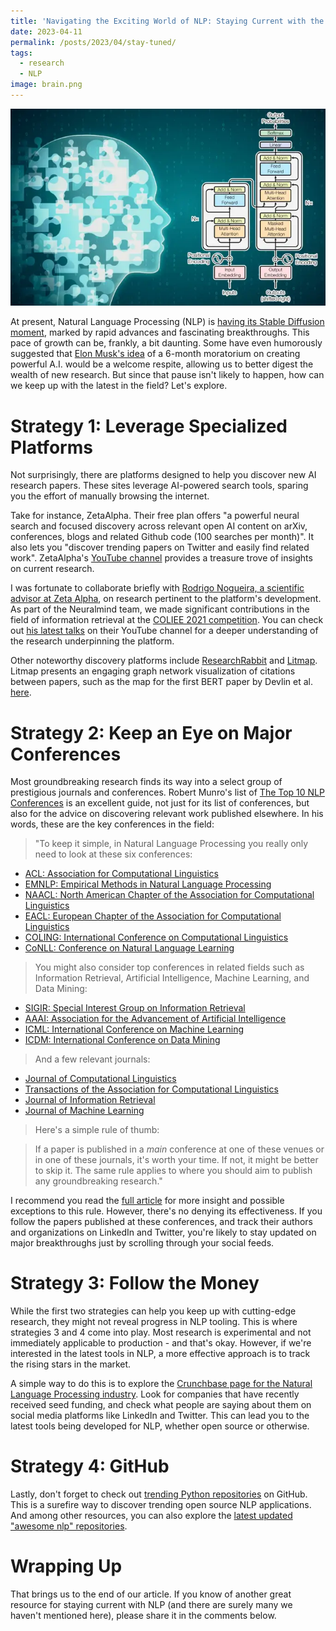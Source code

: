 ```yaml
---
title: 'Navigating the Exciting World of NLP: Staying Current with the Latest Advances'
date: 2023-04-11
permalink: /posts/2023/04/stay-tuned/
tags:
  - research
  - NLP
image: brain.png
---
```


![](/images/brain.png) 

At present, Natural Language Processing (NLP) is [having its Stable Diffusion moment](https://simonwillison.net/2023/Mar/11/llama/), marked by rapid advances and fascinating breakthroughs. This pace of growth can be, frankly, a bit daunting. Some have even humorously suggested that [Elon Musk's idea](https://fortune.com/2023/03/29/elon-musk-apple-steve-wozniak-over-1100-sign-open-letter-6-month-ban-creating-powerful-ai/) of a 6-month moratorium on creating powerful A.I. would be a welcome respite, allowing us to better digest the wealth of new research. But since that pause isn't likely to happen, how can we keep up with the latest in the field? Let's explore.

# Strategy 1: Leverage Specialized Platforms

Not surprisingly, there are platforms designed to help you discover new AI research papers. These sites leverage AI-powered search tools, sparing you the effort of manually browsing the internet. 

Take for instance, ZetaAlpha. Their free plan offers "a powerful neural search and focused discovery across relevant open AI content on arXiv, conferences, blogs and related Github code (100 searches per month)". It also lets you "discover trending papers on Twitter and easily find related work". ZetaAlpha's [YouTube channel](https://www.youtube.com/@zetavector/videos) provides a treasure trove of insights on current research. 

I was fortunate to collaborate briefly with [Rodrigo Nogueira, a scientific advisor at Zeta Alpha](https://www.zeta-alpha.com/post/automated-research-assistants-and-neural-information-retrieval-an-interview-with-rodrigo-nogueira), on research pertinent to the platform's development. As part of the Neuralmind team, we made significant contributions in the field of information retrieval at the [COLIEE 2021 competition](https://ruanchaves.github.io/talks/2012-01-01-coliee-2021). You can check out [his latest talks](https://www.youtube.com/watch?v=KsWjMRRl9dM) on their YouTube channel for a deeper understanding of the research underpinning the platform. 

Other noteworthy discovery platforms include [ResearchRabbit](https://www.researchrabbit.ai/) and [Litmap](https://www.litmaps.com/). Litmap presents an engaging graph network visualization of citations between papers, such as the map for the first BERT paper by Devlin et al. [here](https://app.litmaps.com/seed/249502390?utm_source=litmaps&utm_content=home-seed).

# Strategy 2: Keep an Eye on Major Conferences  

Most groundbreaking research finds its way into a select group of prestigious journals and conferences. Robert Munro's list of [
The Top 10 NLP Conferences](https://www.junglelightspeed.com/the-top-10-nlp-conferences/) is an excellent guide, not just for its list of conferences, but also for the advice on discovering relevant work published elsewhere. In his words, these are the key conferences in the field: 

> "To keep it simple, in Natural Language Processing you really only need to look at these six conferences:

- [ACL: Association for Computational Linguistics](http://www.aclweb.org/)
- [EMNLP: Empirical Methods in Natural Language Processing](http://hum.csse.unimelb.edu.au/emnlp2013/)
- [NAACL: North American Chapter of the Association for Computational Linguistics](http://naacl.org/)
- [EACL: European Chapter of the Association for Computational Linguistics](http://www.eacl.org/)
- [COLING: International Conference on Computational Linguistics](http://www.coling-2014.org/)
- [CoNLL: Conference on Natural Language Learning](http://ifarm.nl/signll/conll/)

> You might also consider top conferences in related fields such as Information Retrieval, Artificial Intelligence, Machine Learning, and Data Mining:

- [SIGIR: Special Interest Group on Information Retrieval](http://www.sigir.org/)
- [AAAI: Association for the Advancement of Artificial Intelligence](http://www.aaai.org/)
- [ICML: International Conference on Machine Learning](http://icml.cc/)
- [ICDM: International Conference on Data Mining](http://icdm2013.rutgers.edu/)

> And a few relevant journals:

- [Journal of Computational Linguistics](http://www.mitpressjournals.org/loi/coli)
- [Transactions of the Association for Computational Linguistics](http://www.transacl.org/)
- [Journal of Information Retrieval](http://www.springer.com/computer/database+management+%26+information+retrieval/journal/10791)
- [Journal of Machine Learning](http://www.springer.com/computer/ai/journal/10994)

> Here's a simple rule of thumb:

> If a paper is published in a *main* conference at one of these venues or in one of these journals, it's worth your time. If not, it might be better to skip it. The same rule applies to where you should aim to publish any groundbreaking research."

I recommend you read the [full article](https://www.junglelightspeed.com/the-top-10-nlp-conferences/) for more insight and possible exceptions to this rule. However, there's no denying its effectiveness. If you follow the papers published at these conferences, and track their authors and organizations on LinkedIn and Twitter, you're likely to stay updated on major breakthroughs just by scrolling through your social feeds.

# Strategy 3: Follow the Money

While the first two strategies can help you keep up with cutting-edge research, they might not reveal progress in NLP tooling. This is where strategies 3 and 4 come into play. Most research is experimental and not immediately applicable to production - and that's okay. However, if we're interested in the latest tools in NLP, a more effective approach is to track the rising stars in the market.

A simple way to do this is to explore the [Crunchbase page for the Natural Language Processing industry](https://www.crunchbase.com/hub/natural-language-processing-companies). Look for companies that have recently received seed funding, and check what people are saying about them on social media platforms like LinkedIn and Twitter. This can lead you to the latest tools being developed for NLP, whether open source or otherwise.

# Strategy 4: GitHub 

Lastly, don't forget to check out [trending Python repositories](https://github.com/trending/python?since=daily) on GitHub. This is a surefire way to discover trending open source NLP applications. And among other resources, you can also explore the [latest updated "awesome nlp" repositories](https://github.com/search?q=awesome+nlp&type=repositories&s=updated&o=desc).

# Wrapping Up

That brings us to the end of our article. If you know of another great resource for staying current with NLP (and there are surely many we haven't mentioned here), please share it in the comments below.